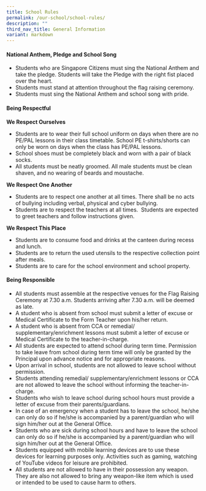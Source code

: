 ```yaml
---
title: School Rules
permalink: /our-school/school-rules/
description: ""
third_nav_title: General Information
variant: markdown
---
```

#### **National Anthem, Pledge and School Song**

*   Students who are Singapore Citizens must sing the National Anthem and take the pledge. Students will take the Pledge with the right fist placed over the heart.
*   Students must stand at attention throughout the flag raising ceremony.
*   Students must sing the National Anthem and school song with pride.

#### **Being Respectful**

**We Respect Ourselves**

*   Students are to wear their full school uniform on days when there are no PE/PAL lessons in their class timetable.  School PE t-shirts/shorts can only be worn on days when the class has PE/PAL lessons.
*   School shoes must be completely black and worn with a pair of black socks.
*   All students must be neatly groomed. All male students must be clean shaven, and no wearing of beards and moustache.

**We Respect One Another**

*   Students are to respect one another at all times. There shall be no acts of bullying including verbal, physical and cyber bullying.
*   Students are to respect the teachers at all times.  Students are expected to greet teachers and follow instructions given.

**We Respect This Place**

*   Students are to consume food and drinks at the canteen during recess and lunch.
*   Students are to return the used utensils to the respective collection point after meals.
*   Students are to care for the school environment and school property.

#### **Being Responsible**

*   All students must assemble at the respective venues for the Flag Raising Ceremony at 7.30 a.m. Students arriving after 7.30 a.m. will be deemed as late.
*   A student who is absent from school must submit a letter of excuse or Medical Certificate to the Form Teacher upon his/her return.
*   A student who is absent from CCA or remedial/ supplementary/enrichment lessons must submit a letter of excuse or Medical Certificate to the teacher-in-charge.
*   All students are expected to attend school during term time. Permission to take leave from school during term time will only be granted by the Principal upon advance notice and for appropriate reasons.
*   Upon arrival in school, students are not allowed to leave school without permission.
*   Students attending remedial/ supplementary/enrichment lessons or CCA are not allowed to leave the school without informing the teacher-in-charge.
*   Students who wish to leave school during school hours must provide a letter of excuse from their parents/guardians.
*   In case of an emergency when a student has to leave the school, he/she can only do so if he/she is accompanied by a parent/guardian who will sign him/her out at the General Office.
*   Students who are sick during school hours and have to leave the school can only do so if he/she is accompanied by a parent/guardian who will sign him/her out at the General Office.
*   Students equipped with mobile learning devices are to use these devices for learning purposes only. Activities such as gaming, watching of YouTube videos for leisure are prohibited.
*   All students are not allowed to have in their possession any weapon. They are also not allowed to bring any weapon-like item which is used or intended to be used to cause harm to others.